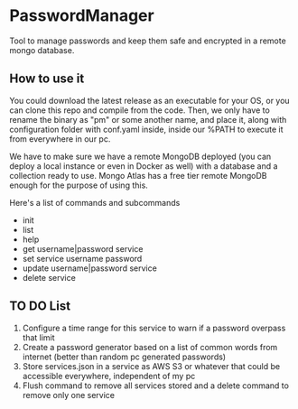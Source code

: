 # PasswordManager
Tool to manage passwords and keep them safe and encrypted in a remote mongo database. 

## How to use it
You could download the latest release as an executable for your OS, or you can clone this repo and compile from the code. 
Then, we only have to rename the binary as "pm" or some another name, and place it, along with configuration folder with conf.yaml inside, inside our %PATH to execute it from everywhere in our pc.

We have to make sure we have a remote MongoDB deployed (you can deploy a local instance or even in Docker as well) with a database and a collection ready to use. Mongo Atlas has a free tier remote MongoDB enough for the purpose of using this. 

Here's a list of commands and subcommands 

* init
* list
* help
* get username|password service
* set service username password
* update username|password service
* delete service


## TO DO List
1. Configure a time range for this service to warn if a password overpass that limit
2. Create a password generator based on a list of common words from internet (better than random pc generated passwords)
3. Store services.json in a service as AWS S3 or whatever that could be accessible everywhere, independent of my pc
4. Flush command to remove all services stored and a delete command to remove only one service
